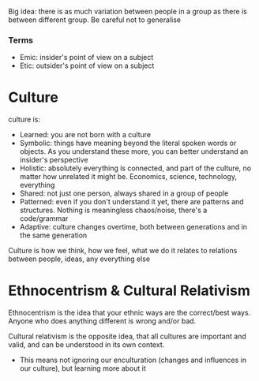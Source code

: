 Big idea: there is as much variation between people in a group as there is between different group. Be careful not to generalise

### Terms
- Emic: insider's point of view on a subject
- Etic: outsider's point of view on a subject

# Culture
culture is:
- Learned: you are not born with a culture
- Symbolic: things have meaning beyond the literal spoken words or objects. As you understand these more, you can better understand an insider's perspective
- Holistic: absolutely everything is connected, and part of the culture, no matter how unrelated it might be. Economics, science, technology, everything
- Shared: not just one person, always shared in a group of people
- Patterned: even if you don't understand it yet, there are patterns and structures. Nothing is meaningless chaos/noise, there's a code/grammar
- Adaptive: culture changes overtime, both between generations and in the same generation

Culture is how we think, how we feel, what we do
it relates to relations between people, ideas, any everything else

# Ethnocentrism & Cultural Relativism
Ethnocentrism is the idea that your ethnic ways are the correct/best ways. Anyone who does anything different is wrong and/or bad.

Cultural relativism is the opposite idea, that all cultures are important and valid, and can be understood in its own context.
- This means not ignoring our enculturation (changes and influences in our culture), but learning more about it

